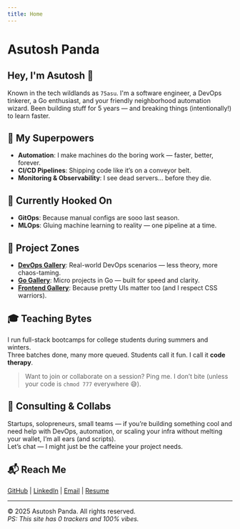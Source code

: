 ```yaml
---
title: Home
---
```


# Asutosh Panda

## Hey, I'm Asutosh 👋

Known in the tech wildlands as `75asu`. I'm a software engineer, a DevOps tinkerer, a Go enthusiast, and your friendly neighborhood automation wizard. Been building stuff for 5 years — and breaking things (intentionally!) to learn faster.

## 🔧 My Superpowers

- **Automation**: I make machines do the boring work — faster, better, forever.
- **CI/CD Pipelines**: Shipping code like it’s on a conveyor belt.
- **Monitoring & Observability**: I see dead servers... before they die.

## 🎯 Currently Hooked On

- **GitOps**: Because manual configs are sooo last season.
- **MLOps**: Gluing machine learning to reality — one pipeline at a time.

## 🚀 Project Zones

- **[DevOps Gallery](https://github.com/exitAsutosh/devops-gallery)**: Real-world DevOps scenarios — less theory, more chaos-taming.
- **[Go Gallery](https://github.com/exitAsutosh/go-gallery)**: Micro projects in Go — built for speed and clarity.
- **[Frontend Gallery](https://github.com/exitAsutosh/frontend-gallery)**: Because pretty UIs matter too (and I respect CSS warriors).

## 🎓 Teaching Bytes

I run full-stack bootcamps for college students during summers and winters.  
Three batches done, many more queued. Students call it fun. I call it **code therapy**.

> Want to join or collaborate on a session? Ping me. I don’t bite (unless your code is `chmod 777` everywhere 😅).

## 🤝 Consulting & Collabs

Startups, solopreneurs, small teams — if you’re building something cool and need help with DevOps, automation, or scaling your infra without melting your wallet, I’m all ears (and scripts).  
Let’s chat — I might just be the caffeine your project needs.

## 📬 Reach Me

[GitHub](https://github.com/75asu) | [LinkedIn](https://www.linkedin.com/in/75asu) | [Email](mailto:asutosh.pda@gmail.com) | [Resume](https://drive.google.com/file/d/1GF-JgK3q4zA50aGfqbkKSx8PfZw3dorx/view?usp=sharing)

---

© 2025 Asutosh Panda. All rights reserved.  
*PS: This site has 0 trackers and 100% vibes.*

